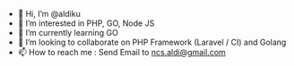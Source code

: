 - 👋 Hi, I’m @aldiku
- 👀 I’m interested in PHP, GO, Node JS
- 🌱 I’m currently learning GO
- 💞️ I’m looking to collaborate on PHP Framework (Laravel / CI) and Golang
- 📫 How to reach me : Send Email to ncs.aldi@gmail.com

<!---
aldiku/aldiku is a ✨ special ✨ repository because its `README.md` (this file) appears on your GitHub profile.
You can click the Preview link to take a look at your changes.
--->
